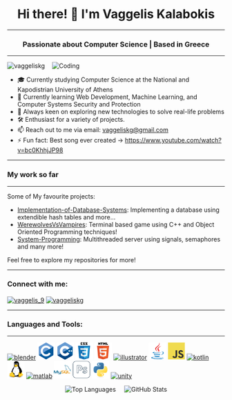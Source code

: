<h1 align="center">Hi there! 👋 I'm Vaggelis Kalabokis</h1>
<hr>
<h3 align="center">Passionate about Computer Science | Based in Greece</h3>
<hr>

<img align="right" alt="Coding" width="400" src="https://camo.githubusercontent.com/0eda36005abd9bf7e72584afc2f6ef1e808a357cb65a07fc2fe5036ba5268df7/68747470733a2f2f692e70696e696d672e636f6d2f6f726967696e616c732f65382f66342f35332f65386634353334363961336563393765636433353464663436356437333931332e676966">

<p align="left">
  <img src="https://komarev.com/ghpvc/?username=vaggeliskg&label=Profile%20views&color=0e75b6&style=flat" alt="vaggeliskg" />
</p>

- 🎓 Currently studying Computer Science at the National and Kapodistrian University of Athens
- 🌱 Currently learning Web Development, Machine Learning, and Computer Systems Security and Protection
- 💬 Always keen on exploring new technologies to solve real-life problems
- 🛠️ Enthusiast for a variety of projects.
- 📫 Reach out to me via email: vaggeliskg@gmail.com
- ⚡ Fun fact: Best song ever created -> https://www.youtube.com/watch?v=bc0KhhjJP98

<hr>

<h3 align="left">My work so far</h3>
<hr>
  Some of My favourite projects:
  
- [Implementation-of-Database-Systems](https://github.com/vaggeliskg/Implementation-of-Database-Systems-Project2): Implementing a database using extendible hash tables and more...
- [WerewolvesVsVampires](https://github.com/vaggeliskg/Werewolves-VS-Vampires): Terminal based game using C++ and Object Oriented Programming techniques!
- [System-Programming](https://github.com/vaggeliskg/Multithreaded-Server): Multithreaded server using signals, semaphores and many more!

Feel free to explore my repositories for more!

<hr>
<h3 align="left">Connect with me:</h3>

<p align="left">
  <a href="https://instagram.com/vaggelis_9" target="blank"><img align="center" src="https://raw.githubusercontent.com/rahuldkjain/github-profile-readme-generator/master/src/images/icons/Social/instagram.svg" alt="vaggelis_9" height="30" width="40" /></a>
  <a href="https://www.leetcode.com/vaggeliskg" target="blank"><img align="center" src="https://raw.githubusercontent.com/rahuldkjain/github-profile-readme-generator/master/src/images/icons/Social/leet-code.svg" alt="vaggeliskg" height="30" width="40" /></a>
</p>
<hr>
<h3 align="left">Languages and Tools:</h3>
<hr>
<p align="left">
  <a href="https://www.blender.org/" target="_blank" rel="noreferrer"><img src="https://download.blender.org/branding/community/blender_community_badge_white.svg" alt="blender" width="40" height="40"/></a>
  <a href="https://www.cprogramming.com/" target="_blank" rel="noreferrer"><img src="https://raw.githubusercontent.com/devicons/devicon/master/icons/c/c-original.svg" alt="c" width="40" height="40"/></a>
  <a href="https://www.w3schools.com/cpp/" target="_blank" rel="noreferrer"><img src="https://raw.githubusercontent.com/devicons/devicon/master/icons/cplusplus/cplusplus-original.svg" alt="cplusplus" width="40" height="40"/></a>
  <a href="https://www.w3schools.com/css/" target="_blank" rel="noreferrer"><img src="https://raw.githubusercontent.com/devicons/devicon/master/icons/css3/css3-original-wordmark.svg" alt="css3" width="40" height="40"/></a>
  <a href="https://www.w3.org/html/" target="_blank" rel="noreferrer"><img src="https://raw.githubusercontent.com/devicons/devicon/master/icons/html5/html5-original-wordmark.svg" alt="html5" width="40" height="40"/></a>
  <a href="https://www.adobe.com/in/products/illustrator.html" target="_blank" rel="noreferrer"><img src="https://www.vectorlogo.zone/logos/adobe_illustrator/adobe_illustrator-icon.svg" alt="illustrator" width="40" height="40"/></a>
  <a href="https://www.java.com" target="_blank" rel="noreferrer"><img src="https://raw.githubusercontent.com/devicons/devicon/master/icons/java/java-original.svg" alt="java" width="40" height="40"/></a>
  <a href="https://developer.mozilla.org/en-US/docs/Web/JavaScript" target="_blank" rel="noreferrer"><img src="https://raw.githubusercontent.com/devicons/devicon/master/icons/javascript/javascript-original.svg" alt="javascript" width="40" height="40"/></a>
  <a href="https://kotlinlang.org" target="_blank" rel="noreferrer"><img src="https://www.vectorlogo.zone/logos/kotlinlang/kotlinlang-icon.svg" alt="kotlin" width="40" height="40"/></a>
  <a href="https://www.linux.org/" target="_blank" rel="noreferrer"><img src="https://raw.githubusercontent.com/devicons/devicon/master/icons/linux/linux-original.svg" alt="linux" width="40" height="40"/></a>
  <a href="https://www.mathworks.com/" target="_blank" rel="noreferrer"><img src="https://upload.wikimedia.org/wikipedia/commons/2/21/Matlab_Logo.png" alt="matlab" width="40" height="40"/></a>
  <a href="https://www.mysql.com/" target="_blank" rel="noreferrer"><img src="https://raw.githubusercontent.com/devicons/devicon/master/icons/mysql/mysql-original-wordmark.svg" alt="mysql" width="40" height="40"/></a>
  <a href="https://www.photoshop.com/en" target="_blank" rel="noreferrer"><img src="https://raw.githubusercontent.com/devicons/devicon/master/icons/photoshop/photoshop-line.svg" alt="photoshop" width="40" height="40"/></a>
  <a href="https://www.python.org" target="_blank" rel="noreferrer"><img src="https://raw.githubusercontent.com/devicons/devicon/master/icons/python/python-original.svg" alt="python" width="40" height="40"/></a>
  <a href="https://unity.com/" target="_blank" rel="noreferrer"><img src="https://www.vectorlogo.zone/logos/unity3d/unity3d-icon.svg" alt="unity" width="40" height="40"/></a>
</p>

<p align="center">
 <img src="https://github-readme-stats.vercel.app/api/top-langs/?username=vaggeliskg&layout=compact&theme=radical&langs_count=6" alt="Top Languages" width="400" height="200" />
  &nbsp;&nbsp;&nbsp;
  <img src="https://github-readme-stats.vercel.app/api?username=vaggeliskg&show_icons=true&theme=radical&count_private=true" alt="GitHub Stats" width="500" height="200" />
</p>

